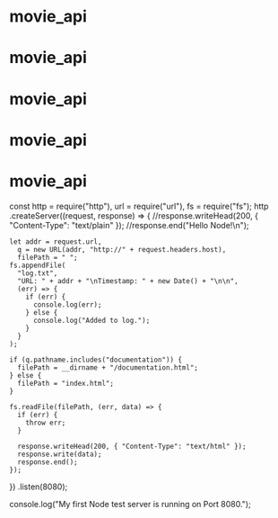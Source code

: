 # movie_api

# movie_api

# movie_api

# movie_api

# movie_api

const http = require("http"),
url = require("url"),
fs = require("fs");
http
.createServer((request, response) => {
//response.writeHead(200, { "Content-Type": "text/plain" });
//response.end("Hello Node!\n");

    let addr = request.url,
      q = new URL(addr, "http://" + request.headers.host),
      filePath = " ";
    fs.appendFile(
      "log.txt",
      "URL: " + addr + "\nTimestamp: " + new Date() + "\n\n",
      (err) => {
        if (err) {
          console.log(err);
        } else {
          console.log("Added to log.");
        }
      }
    );

    if (q.pathname.includes("documentation")) {
      filePath = __dirname + "/documentation.html";
    } else {
      filePath = "index.html";
    }

    fs.readFile(filePath, (err, data) => {
      if (err) {
        throw err;
      }

      response.writeHead(200, { "Content-Type": "text/html" });
      response.write(data);
      response.end();
    });

})
.listen(8080);

console.log("My first Node test server is running on Port 8080.");
